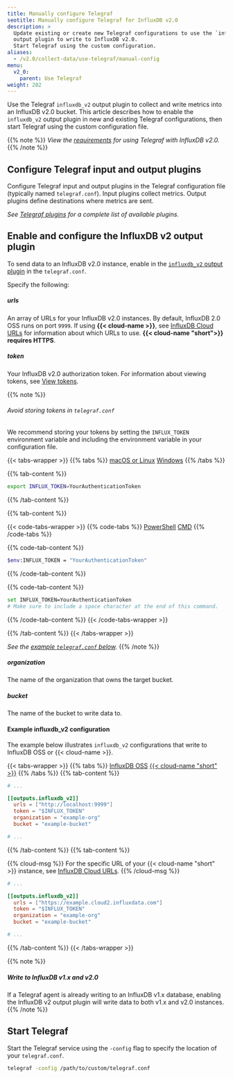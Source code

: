 ```yaml
---
title: Manually configure Telegraf
seotitle: Manually configure Telegraf for InfluxDB v2.0
description: >
  Update existing or create new Telegraf configurations to use the `influxdb_v2`
  output plugin to write to InfluxDB v2.0.
  Start Telegraf using the custom configuration.
aliases:
  - /v2.0/collect-data/use-telegraf/manual-config
menu:
  v2_0:
    parent: Use Telegraf
weight: 202
---
```


Use the Telegraf `influxdb_v2` output plugin to collect and write metrics into an InfluxDB v2.0 bucket.
This article describes how to enable the `influxdb_v2` output plugin in new and existing Telegraf configurations,
then start Telegraf using the custom configuration file.

{{% note %}}
_View the [requirements](/v2.0/write-data/use-telegraf#requirements)
for using Telegraf with InfluxDB v2.0._
{{% /note %}}

## Configure Telegraf input and output plugins
Configure Telegraf input and output plugins in the Telegraf configuration file (typically named `telegraf.conf`).
Input plugins collect metrics.
Output plugins define destinations where metrics are sent.

_See [Telegraf plugins](/v2.0/reference/telegraf-plugins/) for a complete list of available plugins._

## Enable and configure the InfluxDB v2 output plugin

To send data to an InfluxDB v2.0 instance, enable in the
[`influxdb_v2` output plugin](https://github.com/influxdata/telegraf/blob/master/plugins/outputs/influxdb_v2/README.md)
in the `telegraf.conf`.

Specify the following:

##### urls
An array of URLs for your InfluxDB v2.0 instances.
By default, InfluxDB 2.0 OSS runs on port `9999`.
If using **{{< cloud-name >}}**, see [InfluxDB Cloud URLs](/v2.0/cloud/urls/) for information
about which URLs to use.
**{{< cloud-name "short">}} requires HTTPS**.

##### token
Your InfluxDB v2.0 authorization token.
For information about viewing tokens, see [View tokens](/v2.0/security/tokens/view-tokens/).

{{% note %}}
###### Avoid storing tokens in `telegraf.conf`
We recommend storing your tokens by setting the `INFLUX_TOKEN` environment variable and including the environment variable in your configuration file.

{{< tabs-wrapper >}}
{{% tabs %}}
[macOS or Linux](#)
[Windows](#)
{{% /tabs %}}

{{% tab-content %}}
```sh
export INFLUX_TOKEN=YourAuthenticationToken
```
{{% /tab-content %}}

{{% tab-content %}}

{{< code-tabs-wrapper >}}
{{% code-tabs %}}
[PowerShell](#)
[CMD](#)
{{% /code-tabs %}}

{{% code-tab-content %}}
```sh
$env:INFLUX_TOKEN = "YourAuthenticationToken"
```
{{% /code-tab-content %}}

{{% code-tab-content %}}
```sh
set INFLUX_TOKEN=YourAuthenticationToken
# Make sure to include a space character at the end of this command.
```
{{% /code-tab-content %}}
{{< /code-tabs-wrapper >}}

{{% /tab-content %}}
{{< /tabs-wrapper >}}

_See the [example `telegraf.conf` below](#example-influxdb-v2-configuration)._
{{% /note %}}

##### organization
The name of the organization that owns the target bucket.

##### bucket
The name of the bucket to write data to.

#### Example influxdb_v2 configuration
The example below illustrates `influxdb_v2` configurations that write to InfluxDB OSS or {{< cloud-name >}}.

{{< tabs-wrapper >}}
{{% tabs %}}
[InfluxDB OSS](#)
[{{< cloud-name "short" >}}](#)
{{% /tabs %}}
{{% tab-content %}}
```toml
# ...

[[outputs.influxdb_v2]]
  urls = ["http://localhost:9999"]
  token = "$INFLUX_TOKEN"
  organization = "example-org"
  bucket = "example-bucket"

# ...
```
{{% /tab-content %}}
{{% tab-content %}}

{{% cloud-msg %}}
For the specific URL of your {{< cloud-name "short" >}} instance, see [InfluxDB Cloud URLs](/v2.0/cloud/urls/).
{{% /cloud-msg %}}

```toml
# ...

[[outputs.influxdb_v2]]
  urls = ["https://example.cloud2.influxdata.com"]
  token = "$INFLUX_TOKEN"
  organization = "example-org"
  bucket = "example-bucket"

# ...
```

{{% /tab-content %}}
{{< /tabs-wrapper >}}

{{% note %}}

##### Write to InfluxDB v1.x and v2.0

If a Telegraf agent is already writing to an InfluxDB v1.x database,
enabling the InfluxDB v2 output plugin will write data to both v1.x and v2.0 instances.
{{% /note %}}

## Start Telegraf

Start the Telegraf service using the `-config` flag to specify the location of your `telegraf.conf`.

```sh
telegraf -config /path/to/custom/telegraf.conf
```
